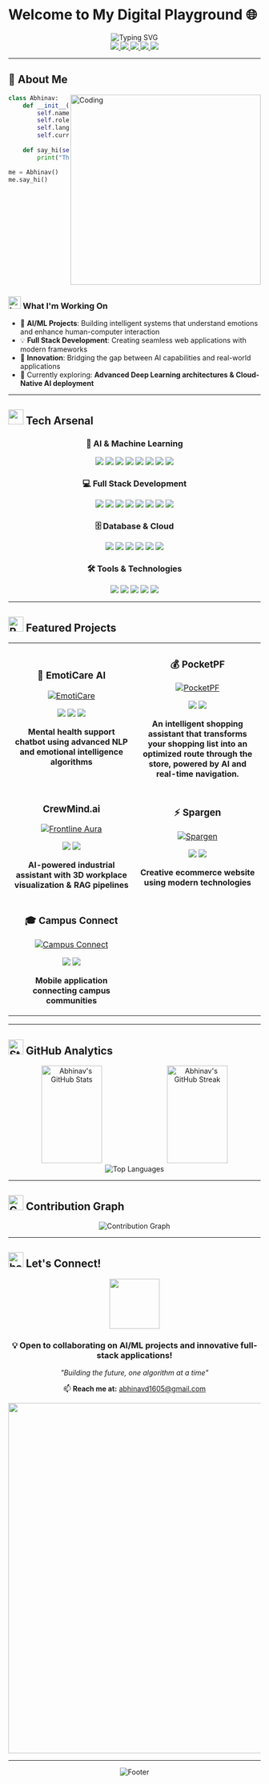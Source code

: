 # Welcome to My Digital Playground 🌐

<div align="center">
  <img src="https://readme-typing-svg.demolab.com?font=Fira+Code&weight=600&size=26&duration=3000&pause=1000&color=00C2FF&center=true&vCenter=true&multiline=true&width=800&height=100&lines=Hi%2C+I'm+Abhinav+Reddy;AI+%7C+ML+%7C+Deep+Learning+Engineer;Full+Stack+Developer+%7C+Innovator" alt="Typing SVG" />
</div>

<div align="center">
  <a href="https://github.com/Abhinavd1605">
    <img src="https://img.shields.io/badge/GitHub-000000?style=for-the-badge&logo=github&logoColor=white" />
  </a>
  <a href="https://linkedin.com/in/d-abhinav-reddy-b6897230a">
    <img src="https://img.shields.io/badge/LinkedIn-0A66C2?style=for-the-badge&logo=linkedin&logoColor=white" />
  </a>
  <a href="mailto:abhinavreddyd2005@gmail.com">
    <img src="https://img.shields.io/badge/Email-D14836?style=for-the-badge&logo=gmail&logoColor=white" />
  </a>
  <a href="https://abhinav-techdev.vercel.app/">
    <img src="https://img.shields.io/badge/Portfolio-FFB800?style=for-the-badge&logo=vercel&logoColor=black" />
  </a>
  <img src="https://komarev.com/ghpvc/?username=Abhinavd1605&style=for-the-badge&color=blueviolet" />
</div>

---

## 🚀 About Me

<img align="right" alt="Coding" width="380" src="https://user-images.githubusercontent.com/74038190/229223263-cf2e4b07-2615-4f87-9c38-e37600f8381a.gif">

```python
class Abhinav:
    def __init__(self):
        self.name = "D. Chaitanya Abhinav Reddy"
        self.role = "AI/ML Engineer & Full Stack Developer"
        self.languages = ["Python", "C++", "TypeScript/JavaScript"]
        self.current_focus = "AI-powered Industrial & Emotional Intelligence Systems"
        
    def say_hi(self):
        print("Thanks for visiting my profile! Let’s innovate together 🚀")

me = Abhinav()
me.say_hi()
```

<br clear="right"/>

### <img src="https://raw.githubusercontent.com/Tarikul-Islam-Anik/Animated-Fluent-Emojis/master/Emojis/Objects/Laptop.png" alt="Laptop" width="25" height="25" /> What I'm Working On

- 🧠 **AI/ML Projects**: Building intelligent systems that understand emotions and enhance human-computer interaction
- 💡 **Full Stack Development**: Creating seamless web applications with modern frameworks
- 🚀 **Innovation**: Bridging the gap between AI capabilities and real-world applications
- 🌱 Currently exploring: **Advanced Deep Learning architectures & Cloud-Native AI deployment**

---

## <img src="https://user-images.githubusercontent.com/74038190/212284087-bbe7e430-757e-4901-90bf-4cd2ce3e1852.gif" width="30" /> Tech Arsenal

<div align="center">

### 🤖 **AI & Machine Learning**
<p>
  <img src="https://img.shields.io/badge/Python-3776AB?style=for-the-badge&logo=python&logoColor=white" />
  <img src="https://img.shields.io/badge/TensorFlow-FF6F00?style=for-the-badge&logo=tensorflow&logoColor=white" />
  <img src="https://img.shields.io/badge/PyTorch-EE4C2C?style=for-the-badge&logo=pytorch&logoColor=white" />
  <img src="https://img.shields.io/badge/Keras-D00000?style=for-the-badge&logo=keras&logoColor=white" />
  <img src="https://img.shields.io/badge/scikit--learn-F7931E?style=for-the-badge&logo=scikit-learn&logoColor=white" />
  <img src="https://img.shields.io/badge/OpenCV-5C3EE8?style=for-the-badge&logo=opencv&logoColor=white" />
  <img src="https://img.shields.io/badge/Pandas-150458?style=for-the-badge&logo=pandas&logoColor=white" />
  <img src="https://img.shields.io/badge/NumPy-013243?style=for-the-badge&logo=numpy&logoColor=white" />
</p>

### 💻 **Full Stack Development**
<p>
  <img src="https://img.shields.io/badge/TypeScript-007ACC?style=for-the-badge&logo=typescript&logoColor=white" />
  <img src="https://img.shields.io/badge/JavaScript-F7DF1E?style=for-the-badge&logo=javascript&logoColor=black" />
  <img src="https://img.shields.io/badge/React-20232A?style=for-the-badge&logo=react&logoColor=61DAFB" />
  <img src="https://img.shields.io/badge/Next.js-000000?style=for-the-badge&logo=next.js&logoColor=white" />
  <img src="https://img.shields.io/badge/Node.js-43853D?style=for-the-badge&logo=node.js&logoColor=white" />
  <img src="https://img.shields.io/badge/Express.js-404D59?style=for-the-badge" />
  <img src="https://img.shields.io/badge/Flutter-02569B?style=for-the-badge&logo=flutter&logoColor=white" />
  <img src="https://img.shields.io/badge/Dart-0175C2?style=for-the-badge&logo=dart&logoColor=white" />
</p>

### 🗄️ **Database & Cloud**
<p>
  <img src="https://img.shields.io/badge/MongoDB-4EA94B?style=for-the-badge&logo=mongodb&logoColor=white" />
  <img src="https://img.shields.io/badge/PostgreSQL-316192?style=for-the-badge&logo=postgresql&logoColor=white" />
  <img src="https://img.shields.io/badge/MySQL-00000F?style=for-the-badge&logo=mysql&logoColor=white" />
  <img src="https://img.shields.io/badge/Firebase-FFCA28?style=for-the-badge&logo=firebase&logoColor=black" />
  <img src="https://img.shields.io/badge/AWS-232F3E?style=for-the-badge&logo=amazon-aws&logoColor=white" />
  <img src="https://img.shields.io/badge/Docker-2496ED?style=for-the-badge&logo=docker&logoColor=white" />
</p>

### 🛠️ **Tools & Technologies**
<p>
  <img src="https://img.shields.io/badge/Git-F05032?style=for-the-badge&logo=git&logoColor=white" />
  <img src="https://img.shields.io/badge/VS_Code-007ACC?style=for-the-badge&logo=visual-studio-code&logoColor=white" />
  <img src="https://img.shields.io/badge/Jupyter-F37626?style=for-the-badge&logo=jupyter&logoColor=white" />
  <img src="https://img.shields.io/badge/Postman-FF6C37?style=for-the-badge&logo=postman&logoColor=white" />
  <img src="https://img.shields.io/badge/Linux-FCC624?style=for-the-badge&logo=linux&logoColor=black" />
</p>

</div>

---

## <img src="https://user-images.githubusercontent.com/74038190/216120974-24a76b31-7f39-41f1-a38f-b3c1377cc612.png" alt="Rocket" width="30" /> Featured Projects

<div align="center">
  
<table>
  <tr>
    <td width="50%">
      <h3 align="center">🧠 EmotiCare AI</h3>
      <div align="center">
        <a href="https://github.com/Abhinavd1605/Final-EmotiCare" target="_blank">
          <img src="https://github-readme-stats.vercel.app/api/pin/?username=Abhinavd1605&repo=Final-EmotiCare&theme=tokyonight&hide_border=true" alt="EmotiCare" />
        </a>
        <p>
          <img src="https://img.shields.io/badge/TypeScript-007ACC?style=flat&logo=typescript&logoColor=white" />
          <img src="https://img.shields.io/badge/AI-FF6F61?style=flat" />
          <img src="https://img.shields.io/badge/NLP-4CAF50?style=flat" />
        </p>
        <p><strong>Mental health support chatbot using advanced NLP and emotional intelligence algorithms</strong></p>
      </div>
    </td>
    <td width="50%">
      <h3 align="center">💰 PocketPF</h3>
      <div align="center">
        <a href="https://github.com/Abhinavd1605/PocketPF" target="_blank">
          <img src="https://github-readme-stats.vercel.app/api/pin/?username=Abhinavd1605&repo=PocketPF&theme=tokyonight&hide_border=true" alt="PocketPF" />
        </a>
        <p>
          <img src="https://img.shields.io/badge/TypeScript-007ACC?style=flat&logo=typescript&logoColor=white" />
          <img src="https://img.shields.io/badge/FinTech-FFD700?style=flat" />
        </p>
        <p><strong>An intelligent shopping assistant that transforms your shopping list into an optimized route through the store, powered by AI and real-time navigation.</strong></p>
      </div>
    </td>
  </tr>
  <tr>
    <td width="50%">
      <h3 align="center">CrewMind.ai </h3>
      <div align="center">
        <a href="https://github.com/Abhinavd1605/frontline-aura" target="_blank">
          <img src="https://github-readme-stats.vercel.app/api/pin/?username=Abhinavd1605&repo=frontline-aura&theme=tokyonight&hide_border=true" alt="Frontline Aura" />
        </a>
        <p>
          <img src="https://img.shields.io/badge/TypeScript-007ACC?style=flat&logo=typescript&logoColor=white" />
          <img src="https://img.shields.io/badge/Full_Stack-FF6B6B?style=flat" />
        </p>
        <p><strong>AI-powered industrial assistant with 3D workplace visualization & RAG pipelines</strong></p>
      </div>
    </td>
    <td width="50%">
      <h3 align="center">⚡ Spargen</h3>
      <div align="center">
        <a href="https://github.com/Abhinavd1605/Spargen" target="_blank">
          <img src="https://github-readme-stats.vercel.app/api/pin/?username=Abhinavd1605&repo=Spargen&theme=tokyonight&hide_border=true" alt="Spargen" />
        </a>
        <p>
          <img src="https://img.shields.io/badge/TypeScript-007ACC?style=flat&logo=typescript&logoColor=white" />
          <img src="https://img.shields.io/badge/Innovation-9C27B0?style=flat" />
        </p>
        <p><strong>Creative ecommerce website using modern technologies</strong></p>
      </div>
    </td>
  </tr>
  <tr>
    <td width="50%">
      <h3 align="center">🎓 Campus Connect</h3>
      <div align="center">
        <a href="https://github.com/Abhinavd1605/campus_connect" target="_blank">
          <img src="https://github-readme-stats.vercel.app/api/pin/?username=Abhinavd1605&repo=campus_connect&theme=tokyonight&hide_border=true" alt="Campus Connect" />
        </a>
        <p>
          <img src="https://img.shields.io/badge/Flutter-02569B?style=flat&logo=flutter&logoColor=white" />
          <img src="https://img.shields.io/badge/Dart-0175C2?style=flat&logo=dart&logoColor=white" />
        </p>
        <p><strong>Mobile application connecting campus communities</strong></p>
      </div>
    </td>
    <td width="50%">
      <!-- Empty cell for layout balance -->
    </td>
  </tr>
</table>

</div>

---

## <img src="https://user-images.githubusercontent.com/74038190/216122069-5b8169d7-1d8e-4a13-b245-a8e4176c99f8.png" alt="Stats" width="30" /> GitHub Analytics

<div align="center">
  <img width="49%" height="195px" src="https://github-readme-stats.vercel.app/api?username=Abhinavd1605&show_icons=true&count_private=true&hide_border=true&title_color=6AD3F5&icon_color=6AD3F5&text_color=c9d1d9&bg_color=0d1117" alt="Abhinav's GitHub Stats" />
  <img width="49%" height="195px" src="https://github-readme-streak-stats.herokuapp.com/?user=Abhinavd1605&theme=tokyonight&hide_border=true&stroke=0d1117&background=0d1117&ring=6AD3F5&fire=6AD3F5&currStreakLabel=6AD3F5" alt="Abhinav's GitHub Streak" />
</div>

<div align="center">
  <img src="https://github-readme-stats.vercel.app/api/top-langs/?username=Abhinavd1605&layout=compact&hide_border=true&title_color=6AD3F5&text_color=c9d1d9&bg_color=0d1117&langs_count=8" alt="Top Languages" />
</div>

---

## <img src="https://user-images.githubusercontent.com/74038190/216112957-034e1f8b-5468-4857-8512-9cd2bac35bb6.png" alt="Contribution" width="30" /> Contribution Graph

<div align="center">
  <img src="https://github-readme-activity-graph.vercel.app/graph?username=Abhinavd1605&bg_color=0d1117&color=6AD3F5&line=6AD3F5&point=ffffff&area=true&hide_border=true" alt="Contribution Graph" />
</div>

---

## <img src="https://user-images.githubusercontent.com/74038190/221857969-f37e1717-1470-4fe4-abb5-88b334cf64ea.png" alt="handshake" width="30" /> Let's Connect!

<div align="center">
  <img src="https://user-images.githubusercontent.com/74038190/235294012-0a55e343-37ad-4b0f-924f-c8431d9d2483.gif" width="100">
  
  <h3>💡 Open to collaborating on AI/ML projects and innovative full-stack applications!</h3>
  
  <p>
    <i>"Building the future, one algorithm at a time"</i>
  </p>
  
  📫 **Reach me at:** abhinavd1605@gmail.com
</div>

<div align="center">
  <img src="https://user-images.githubusercontent.com/74038190/212284100-561aa473-3905-4a80-b561-0d28506553ee.gif" width="700">
</div>

---

<div align="center">
  <img src="https://capsule-render.vercel.app/api?type=waving&color=gradient&customColorList=6,11,20&height=100&section=footer&animation=twinkling" alt="Footer" />
